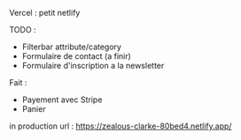 Vercel : petit netlify

TODO :

- Filterbar attribute/category
- Formulaire de contact (a finir)
- Formulaire d'inscription a la newsletter

Fait :

- Payement avec Stripe
- Panier

in production url : https://zealous-clarke-80bed4.netlify.app/
